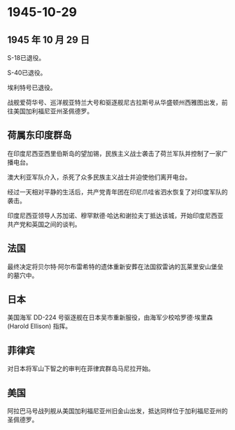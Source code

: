 # 1945-10-29

## 1945 年 10 月 29 日

S-18已退役。

S-40已退役。

埃利特号已退役。

战舰爱荷华号、巡洋舰亚特兰大号和驱逐舰尼古拉斯号从华盛顿州西雅图出发，前往美国加利福尼亚州圣佩德罗。

## 荷属东印度群岛

在印度尼西亚西里伯斯岛的望加锡，民族主义战士袭击了荷兰军队并控制了一家广播电台。

澳大利亚军队介入，杀死了众多民族主义战士并迫使他们离开电台。

经过一天相对平静的生活后，共产党青年团在印尼爪哇省泗水恢复了对印度军队的袭击。

印度尼西亚领导人苏加诺、穆罕默德·哈达和谢拉夫丁抵达该城，开始印度尼西亚共产党和英国之间的谈判。

## 法国

最终决定将贝尔特·阿尔布雷希特的遗体重新安葬在法国叙雷讷的瓦莱里安山堡垒的墓穴中。

## 日本

美国海军 DD-224 号驱逐舰在日本吴市重新服役，由海军少校哈罗德·埃里森
(Harold Ellison) 指挥。

## 菲律宾

对日本将军山下智之的审判在菲律宾群岛马尼拉开始。

## 美国

阿拉巴马号战列舰从美国加利福尼亚州旧金山出发，抵达同样位于加利福尼亚州的圣佩德罗。


